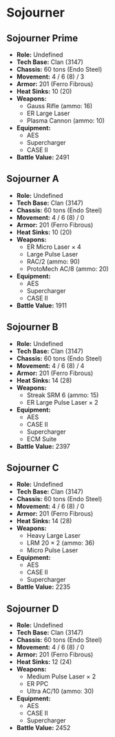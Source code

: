 # Sojourner
## Sojourner Prime
- **Role:** Undefined
- **Tech Base:** Clan (3147)
- **Chassis:** 60 tons (Endo Steel)
- **Movement:** 4 / 6 (8) / 3
- **Armor:** 201 (Ferro Fibrous)
- **Heat Sinks:** 10 (20)
- **Weapons:**
  - Gauss Rifle (ammo: 16)
  - ER Large Laser
  - Plasma Cannon (ammo: 10)
- **Equipment:**
  - AES
  - Supercharger
  - CASE II
- **Battle Value:** 2491

## Sojourner A
- **Role:** Undefined
- **Tech Base:** Clan (3147)
- **Chassis:** 60 tons (Endo Steel)
- **Movement:** 4 / 6 (8) / 0
- **Armor:** 201 (Ferro Fibrous)
- **Heat Sinks:** 10 (20)
- **Weapons:**
  - ER Micro Laser × 4
  - Large Pulse Laser
  - RAC/2 (ammo: 90)
  - ProtoMech AC/8 (ammo: 20)
- **Equipment:**
  - AES
  - Supercharger
  - CASE II
- **Battle Value:** 1911

## Sojourner B
- **Role:** Undefined
- **Tech Base:** Clan (3147)
- **Chassis:** 60 tons (Endo Steel)
- **Movement:** 4 / 6 (8) / 4
- **Armor:** 201 (Ferro Fibrous)
- **Heat Sinks:** 14 (28)
- **Weapons:**
  - Streak SRM 6 (ammo: 15)
  - ER Large Pulse Laser × 2
- **Equipment:**
  - AES
  - CASE II
  - Supercharger
  - ECM Suite
- **Battle Value:** 2397

## Sojourner C
- **Role:** Undefined
- **Tech Base:** Clan (3147)
- **Chassis:** 60 tons (Endo Steel)
- **Movement:** 4 / 6 (8) / 0
- **Armor:** 201 (Ferro Fibrous)
- **Heat Sinks:** 14 (28)
- **Weapons:**
  - Heavy Large Laser
  - LRM 20 × 2 (ammo: 36)
  - Micro Pulse Laser
- **Equipment:**
  - AES
  - CASE II
  - Supercharger
- **Battle Value:** 2235

## Sojourner D
- **Role:** Undefined
- **Tech Base:** Clan (3147)
- **Chassis:** 60 tons (Endo Steel)
- **Movement:** 4 / 6 (8) / 0
- **Armor:** 201 (Ferro Fibrous)
- **Heat Sinks:** 12 (24)
- **Weapons:**
  - Medium Pulse Laser × 2
  - ER PPC
  - Ultra AC/10 (ammo: 30)
- **Equipment:**
  - AES
  - CASE II
  - Supercharger
- **Battle Value:** 2452

